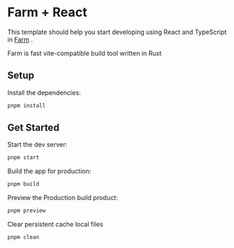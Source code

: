 # Farm + React

This template should help you start developing using React and TypeScript in [Farm](https://github.com:farm-fe/farm.git) .

Farm is fast vite-compatible build tool written in Rust

## Setup

Install the dependencies:

```bash
pnpm install
```

## Get Started

Start the dev server:

```bash
pnpm start
```

Build the app for production:

```bash
pnpm build
```

Preview the Production build product:

```bash
pnpm preview
```

Clear persistent cache local files

```bash
pnpm clean
```
